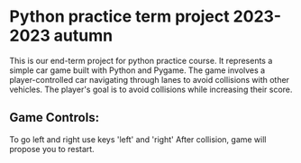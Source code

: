 # Python practice term project 2023-2023 autumn
This is our end-term project for python practice course. It represents a simple car game built with Python and Pygame. The game involves a player-controlled car navigating through lanes to avoid collisions with other vehicles. The player's goal is to avoid collisions while increasing their score.

## Game Controls:
To go left and right use keys 'left' and 'right'
After collision, game will propose you to restart.
